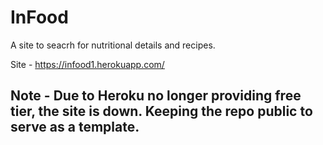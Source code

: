 # InFood

A site to seacrh for nutritional details and recipes.

Site - https://infood1.herokuapp.com/

## Note - Due to Heroku no longer providing free tier, the site is down. Keeping the repo public to serve as a template.
